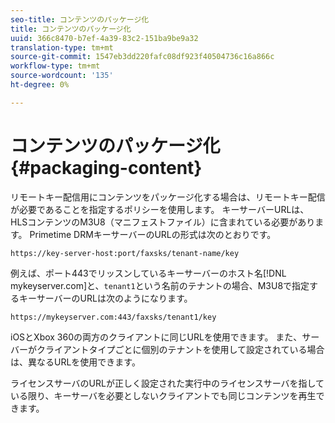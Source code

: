```yaml
---
seo-title: コンテンツのパッケージ化
title: コンテンツのパッケージ化
uuid: 366c8470-b7ef-4a39-83c2-151ba9be9a32
translation-type: tm+mt
source-git-commit: 1547eb3dd220fafc08df923f40504736c16a866c
workflow-type: tm+mt
source-wordcount: '135'
ht-degree: 0%

---
```



# コンテンツのパッケージ化{#packaging-content}

リモートキー配信用にコンテンツをパッケージ化する場合は、リモートキー配信が必要であることを指定するポリシーを使用します。 キーサーバーURLは、HLSコンテンツのM3U8（マニフェストファイル）に含まれている必要があります。 Primetime DRMキーサーバーのURLの形式は次のとおりです。

```
https://key-server-host:port/faxsks/tenant-name/key
```

例えば、ポート443でリッスンしているキーサーバーのホスト名[!DNL mykeyserver.com]と、`tenant1`という名前のテナントの場合、M3U8で指定するキーサーバーのURLは次のようになります。

```
https://mykeyserver.com:443/faxsks/tenant1/key
```

iOSとXbox 360の両方のクライアントに同じURLを使用できます。 また、サーバーがクライアントタイプごとに個別のテナントを使用して設定されている場合は、異なるURLを使用できます。

ライセンスサーバのURLが正しく設定された実行中のライセンスサーバを指している限り、キーサーバを必要としないクライアントでも同じコンテンツを再生できます。
